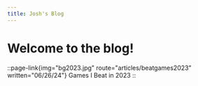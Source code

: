 ```yaml
---
title: Josh's Blog
---
```


# Welcome to the blog!

::page-link{img="bg2023.jpg" route="articles/beatgames2023" written="06/26/24"}
Games I Beat in 2023
::